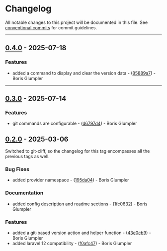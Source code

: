 # Changelog

All notable changes to this project will be documented in this file. See [conventional commits](https://www.conventionalcommits.org/) for commit guidelines.

---

## [0.4.0](https://github.com/ShabuShabu/laravel-version/compare/v0.3.0..v0.4.0) - 2025-07-18

### Features

- added a command to display and clear the version data - ([85889a7](https://github.com/ShabuShabu/laravel-version/commit/85889a720db810a8949bc8a3bc372d13e95ce337)) - Boris Glumpler

---

## [0.3.0](https://github.com/ShabuShabu/laravel-version/compare/v0.2.0..v0.3.0) - 2025-07-14

### Features

- git commands are configurable - ([d6797d4](https://github.com/ShabuShabu/laravel-version/commit/d6797d48e697f4b37b9fbd3d9812f26152430c27)) - Boris Glumpler

## [0.2.0](https://github.com/ShabuShabu/laravel-version/compare/v0.1.0..0.2.0) - 2025-03-06

Switched to git-cliff, so the changelog for this tag encompasses all the previous tags as well.

### Bug Fixes

- added provider namespace - ([195da04](https://github.com/ShabuShabu/laravel-version/commit/195da049d4109c4a6b9d27289f9bc7af184e561f)) - Boris Glumpler

### Documentation

- added config description and readme sections - ([1fc0632](https://github.com/ShabuShabu/laravel-version/commit/1fc0632a3e6deb5416762541435ac76034ee392a)) - Boris Glumpler

### Features

- added a git-based version action and helper function - ([43e0cb9](https://github.com/ShabuShabu/laravel-version/commit/43e0cb987e55c6cf6c607c7fa1b4f1aadedcf043)) - Boris Glumpler
- added laravel 12 compatibility - ([f0afc47](https://github.com/ShabuShabu/laravel-version/commit/f0afc4733a29cdd0b733627cfb8e09e9e3369952)) - Boris Glumpler